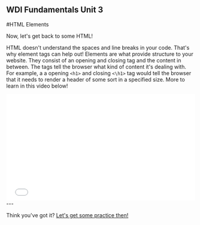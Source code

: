 **WDI Fundamentals Unit 3**
---

#HTML Elements

Now, let's get back to some HTML!

HTML doesn't understand the spaces and line breaks in your code. That's why element tags can help out! Elements are what provide structure to your website. They consist of an opening and closing tag and the content in between. The tags tell the browser what kind of content it's dealing with. For example, a a opening `<h1>` and closing `<\h1>` tag would tell the browser that it needs to render a header of some sort in a specified size. More to learn in this video below!

<div class="wistia_responsive_padding" style="padding:56.25% 0 0 0;position:relative;"><div class="wistia_responsive_wrapper" style="height:100%;left:0;position:absolute;top:0;width:100%;"><iframe src="//fast.wistia.net/embed/iframe/sz0luvgytl?seo=false&videoFoam=true" allowtransparency="true" frameborder="0" scrolling="no" class="wistia_embed" name="wistia_embed" allowfullscreen mozallowfullscreen webkitallowfullscreen oallowfullscreen msallowfullscreen width="100%" height="100%"></iframe></div></div>
<script src="//fast.wistia.net/assets/external/E-v1.js" async></script>


</h1>
---

Think you've got it? [Let's get some practice then!](05_lesson.md)
